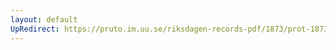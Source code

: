```yaml
---
layout: default
UpRedirect: https://pruto.im.uu.se/riksdagen-records-pdf/1873/prot-1873--ak--519/prot-1873--ak--519_021.pdf
---
```


